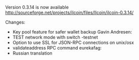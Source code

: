 Version 0.3.14 is now available
http://sourceforge.net/projects/ilcoin/files/Ilcoin/ilcoin-0.3.14/

Changes:
* Key pool feature for safer wallet backup
Gavin Andresen:
* TEST network mode with switch -testnet
* Option to use SSL for JSON-RPC connections on unix/osx
* validateaddress RPC command
eurekafag:
* Russian translation
